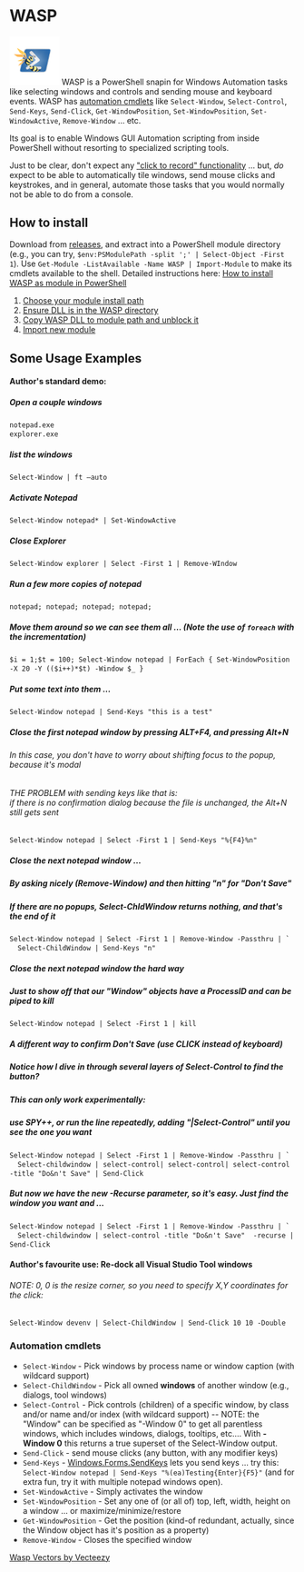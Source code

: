 # WASP
<img src="wasp.png" width="88"> WASP is a PowerShell snapin for Windows Automation tasks like selecting windows and controls and sending mouse and keyboard events. WASP has [automation cmdlets](#automation-cmdlets) like `Select-Window`, `Select-Control`, `Send-Keys`, `Send-Click`, `Get-WindowPosition`, `Set-WindowPosition`, `Set-WindowActive`, `Remove-Window` &hellip; etc.

Its goal is to enable Windows GUI Automation scripting from inside PowerShell without resorting to specialized scripting tools. 

Just to be clear, don't expect any ["click to record" functionality](https://www.macosxautomation.com/automator/features/virtual-user.html) &hellip; but, *do* expect to be able to automatically tile windows, send mouse clicks and keystrokes, and in general, automate those tasks that you would normally not be able to do from a console.

## How to install

Download from [releases](../../releases), and extract into a PowerShell module directory (e.g., you can try, `$env:PSModulePath -split ';' | Select-Object -First 1`). Use `Get-Module -ListAvailable -Name WASP | Import-Module` to make its cmdlets available to the shell. Detailed instructions here: [How to install WASP as module in PowerShell](How_to_install_WASP_as_module_in_PowerShell.md)

 1. [Choose your module install path](How_to_install_WASP_as_module_in_PowerShell.md#step-1-choose-your-module-install-path)
 2. [Ensure DLL is in the WASP directory](How_to_install_WASP_as_module_in_PowerShell.md#step-2-ensure-dll-is-in-the-wasp-directory)
 3. [Copy WASP DLL to module path and unblock it](How_to_install_WASP_as_module_in_PowerShell.md#step-3-copy-wasp-dll-to-module-path-and-unblock-it)
 4. [Import new module](How_to_install_WASP_as_module_in_PowerShell.md#step-4-import-new-module)

## Some Usage Examples
#### Author's standard demo:

##### Open a couple windows
    notepad.exe
    explorer.exe
##### list the windows
    Select-Window | ft –auto
##### Activate Notepad
    Select-Window notepad* | Set-WindowActive
##### Close Explorer
    Select-Window explorer | Select -First 1 | Remove-WIndow
##### Run a few more copies of notepad
    notepad; notepad; notepad; notepad;
##### Move them around so we can see them all &hellip; (Note the use of `foreach` with the incrementation)
    $i = 1;$t = 100; Select-Window notepad | ForEach { Set-WindowPosition -X 20 -Y (($i++)*$t) -Window $_ }
##### Put some text into them &hellip;
    Select-Window notepad | Send-Keys "this is a test"
##### Close the first notepad window by pressing ALT+F4, and pressing Alt+N
###### In this case, you don't have to worry about shifting focus to the popup, because it's modal
###### THE PROBLEM with sending keys like that is:<br/>&Tab;&Tab;if there is no confirmation dialog because the file is unchanged, the Alt+N still gets sent
    Select-Window notepad | Select -First 1 | Send-Keys "%{F4}%n"
##### Close the next notepad window &hellip; 
##### By asking nicely (Remove-Window) and then hitting "n" for "Don't Save"
##### If there are no popups, Select-ChldWindow returns nothing, and that's the end of it
    Select-Window notepad | Select -First 1 | Remove-Window -Passthru | `
      Select-ChildWindow | Send-Keys "n"
##### Close the next notepad window the hard way 
##### Just to show off that our "Window" objects have a ProcessID and can be piped to kill
    Select-Window notepad | Select -First 1 | kill
##### A different way to confirm Don't Save (use CLICK instead of keyboard)
##### Notice how I dive in through several layers of Select-Control to find the button?
##### This can only work experimentally: 
##### use SPY++, or run the line repeatedly, adding "|Select-Control" until you see the one you want
    Select-Window notepad | Select -First 1 | Remove-Window -Passthru | `
      Select-childwindow | select-control| select-control| select-control -title "Do&n't Save" | Send-Click
##### But now we have the new -Recurse parameter, so it's easy.  Just find the window you want and &hellip;
    Select-Window notepad | Select -First 1 | Remove-Window -Passthru | `
      Select-childwindow | select-control -title "Do&n't Save"  -recurse | Send-Click

#### Author's favourite use: Re-dock all Visual Studio Tool windows

###### NOTE: 0, 0 is the resize corner, so you need to specify X,Y coordinates for the click:
    Select-Window devenv | Select-ChildWindow | Send-Click 10 10 -Double 


### Automation cmdlets
* `Select-Window` - Pick windows by process name or window caption (with wildcard support)
* `Select-ChildWindow` - Pick all owned **windows** of another window (e.g., dialogs, tool windows)
* `Select-Control` - Pick controls (children) of a specific window, by class and/or name and/or index (with wildcard support) -- NOTE: the "Window" can be specified as "-Window 0" to get all parentless windows, which includes windows, dialogs, tooltips, etc.&hellip; With **-Window 0** this returns a true superset of the Select-Window output.
* `Send-Click` - send mouse clicks (any button, with any modifier keys)
* `Send-Keys` - [Windows.Forms.SendKeys](http://msdn2.microsoft.com/en-us/library/system.windows.forms.sendkeys) lets you send keys &hellip; try this: `Select-Window notepad | Send-Keys "%(ea)Testing{Enter}{F5}"` (and for extra fun, try it with multiple notepad windows open).
* `Set-WindowActive` - Simply activates the window
* `Set-WindowPosition` - Set any one of (or all of) top, left, width, height on a window &hellip; or maximize/minimize/restore
* `Get-WindowPosition` - Get the position (kind-of redundant, actually, since the Window object has it's position as a property)
* `Remove-Window` - Closes the specified window

<a href="https://www.vecteezy.com/free-vector/wasp">Wasp Vectors by Vecteezy</a>
